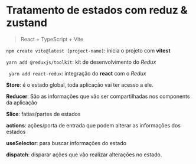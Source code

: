 # Tratamento de estados com reduz & zustand

> React + TypeScript + Vite

`npm create vite@latest [project-name]`: inicia o projeto com **vitest**

`yarn add @reduxjs/toolkit`: kit de desenvolvimento do _Redux_

` yarn add react-redux`: integração do **react** com o _Redux_

**Store**: é o estado global, toda aplicação vai ter acesso a ele.

**Reducer**: São as informações que vão ser compartilhadas nos components da aplicação

**Slice**: fatias/partes de estados

**actions**: ações/porta de entrada que podem alterar as informações dos estados

**useSelector**: para buscar informações do estado

**dispatch**: disparar ações que vão realizar alterações no estado.
